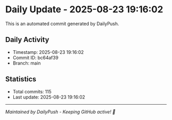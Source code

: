 # Daily Update - 2025-08-23 19:16:02

This is an automated commit generated by DailyPush.

## Daily Activity
- Timestamp: 2025-08-23 19:16:02
- Commit ID: bc64af39
- Branch: main

## Statistics
- Total commits: 115
- Last update: 2025-08-23 19:16:02

---
*Maintained by DailyPush - Keeping GitHub active! 🚀*
